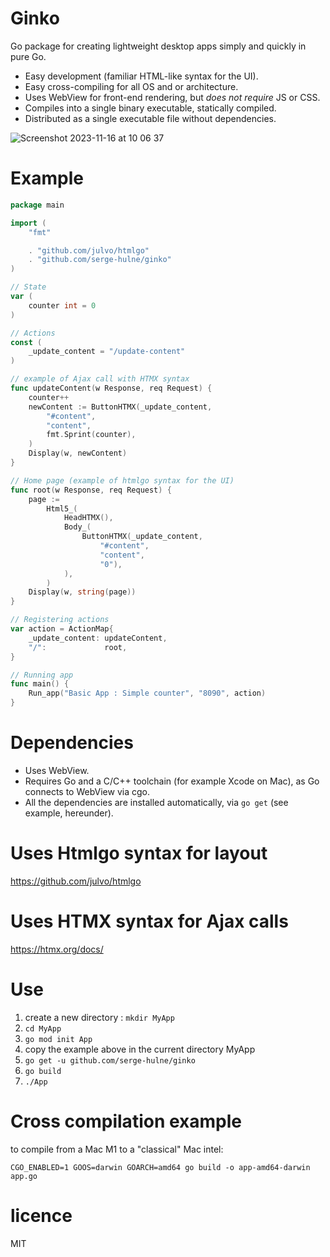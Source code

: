 # Ginko
Go package for creating lightweight desktop apps simply and quickly in pure Go.
- Easy development (familiar HTML-like syntax for the UI).
- Easy cross-compiling for all OS and or architecture.
- Uses WebView for front-end rendering, but *does not require* JS or CSS.
- Compiles into a single binary executable, statically compiled.
- Distributed as a single executable file without dependencies.

![Screenshot 2023-11-16 at 10 06 37](https://github.com/serge-hulne/ginko/assets/303502/5cd2aeaf-3f0e-415e-854b-dc0f72b1feb3)


# Example

```go
package main

import (
	"fmt"

	. "github.com/julvo/htmlgo"
	. "github.com/serge-hulne/ginko"
)

// State
var (
	counter int = 0
)

// Actions
const (
	_update_content = "/update-content"
)

// example of Ajax call with HTMX syntax
func updateContent(w Response, req Request) {
	counter++
	newContent := ButtonHTMX(_update_content,
		"#content",
		"content",
		fmt.Sprint(counter),
	)
	Display(w, newContent)
}

// Home page (example of htmlgo syntax for the UI)
func root(w Response, req Request) {
	page :=
		Html5_(
			HeadHTMX(),
			Body_(
				ButtonHTMX(_update_content,
					"#content",
					"content",
					"0"),
			),
		)
	Display(w, string(page))
}

// Registering actions
var action = ActionMap{
	_update_content: updateContent,
	"/":             root,
}

// Running app
func main() {
	Run_app("Basic App : Simple counter", "8090", action)
}

```

# Dependencies
- Uses WebView.
- Requires Go and a C/C++ toolchain (for example Xcode on Mac), as Go connects to WebView via cgo.
- All the dependencies are installed automatically, via `go get` (see example, hereunder).

# Uses Htmlgo syntax for layout
https://github.com/julvo/htmlgo

# Uses HTMX syntax for Ajax calls
https://htmx.org/docs/

# Use
1. create a new directory : `mkdir MyApp`
2. `cd MyApp`
3. `go mod init App`
5. copy the example above in the current directory MyApp 
6. `go get -u github.com/serge-hulne/ginko`
7. `go build`
8. `./App`

# Cross compilation example
to compile from a Mac M1 to a "classical" Mac intel:

`CGO_ENABLED=1 GOOS=darwin GOARCH=amd64 go build -o app-amd64-darwin app.go`

# licence 
MIT

